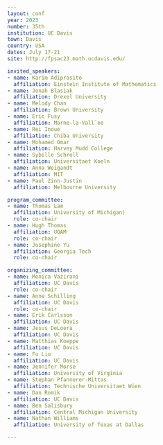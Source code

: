 ```yaml
---
layout: conf
year: 2023
number: 35th
institution: UC Davis
town: Davis
country: USA
dates: July 17-21
site: http://fpsac23.math.ucdavis.edu/

invited_speakers:
- name: Karim Adiprasito
  affiliation: Einstein Institute of Mathematics
- name: Jonah Blasiak
  affiliation: Drexel University
- name: Melody Chan
  affiliation: Brown University
- name: Eric Fusy
  affiliation: Marne-la-Vall`ee
- name: Rei Inoue
  affiliation: Chiba University
- name: Mohamed Omar
  affiliation: Harvey Mudd College
- name: Sybille Schroll
  affiliation: Universitaet Koeln
- name: Anna Weigandt
  affiliation: MIT
- name: Paul Zinn-Justin
  affiliation: Melbourne University

program_committee:
- name: Thomas Lam
  affiliation: University of Michigan)
  role: co-chair
- name: Hugh Thomas
  affiliation: UQAM
  role: co-chair
- name: Josephine Yu
  affiliation: Georgia Tech
  role: co-chair

organizing_committee:
- name: Monica Vazirani
  affiliation: UC Davis
  role: co-chair
- name: Anne Schilling
  affiliation: UC Davis
  role: co-chair
- name: Erik Carlsson
  affiliation: UC Davis
- name: Jesus DeLoera
  affiliation: UC Davis
- name: Matthias Koeppe
  affiliation: UC Davis
- name: Fu Liu
  affiliation: UC Davis
- name: Jennifer Morse
  affiliation: University of Virginia
- name: Stephan Pfannerer-Mittas
  affiliation: Technische Universitaet Wien
- name: Dan Romik
  affiliation: UC Davis
- name: Ben Salisbury
  affiliation: Central Michigan University
- name: Nathan Williams
  affiliation: University of Texas at Dallas

---
```

